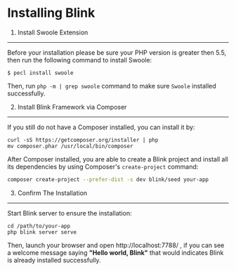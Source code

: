 Installing Blink
================

1. Install Swoole Extension
---------------------------


Before your installation please be sure your PHP version is greater then 5.5, then run the following command
to install Swoole:

```
$ pecl install swoole
```

Then, run `php -m | grep swoole` command to make sure `Swoole` installed successfully.

2. Install Blink Framework via Composer
---------------------------------------

If you still do not have a Composer installed, you can install it by:

```
curl -sS https://getcomposer.org/installer | php
mv composer.phar /usr/local/bin/composer
```

After Composer installed, you are able to create a Blink project and install all its dependencies by using Composer's 
`create-project` command:

```bash
composer create-project --prefer-dist -s dev blink/seed your-app
```

3. Confirm The Installation
---------------------------

Start Blink server to ensure the installation:

```
cd /path/to/your-app
php blink server serve
```

Then, launch your browser and open http://localhost:7788/ , if you can see a welcome message saying
**"Hello world, Blink"** that would indicates Blink is already installed successfully.
